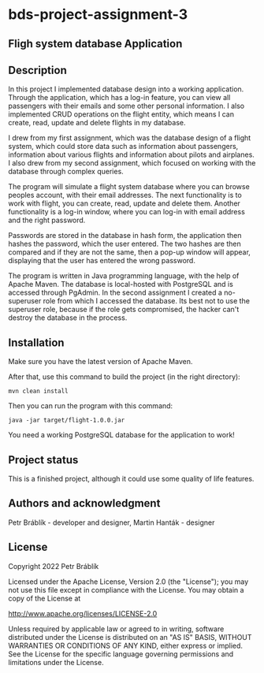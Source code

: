 # bds-project-assignment-3

## Fligh system database Application

## Description
In this project I implemented database design into a working application. Through the application, which has a log-in feature, you can view all passengers with their emails and some other personal information. I also implemented CRUD operations on the flight entity, which means I can create, read, update and delete flights in my database. 

I drew from my first assignment, which was the database design of a flight system, which could store data such as information about passengers, information about various flights and information about pilots and airplanes. I also drew from my second assignment, which focused on working with the database through complex queries. 

The program will simulate a flight system database where you can browse peoples account, with their email addresses. The next functionality is to work with flight, you can create, read, update and delete them. Another functionality is a log-in window, where you can log-in with email address and the right password. 

Passwords are stored in the database in hash form, the application then hashes the password, which the user entered. The two hashes are then compared and if they are not the same, then a pop-up window will appear, displaying that the user has entered the wrong password. 

The program is written in Java programming language, with the help of Apache Maven. The database is local-hosted with PostgreSQL and is accessed through PgAdmin. In the second assignment I created a no-superuser role from which I accessed the database. Its best not to use the superuser role, because if the role gets compromised, the hacker can't destroy the database in the process. 

## Installation
Make sure you have the latest version of Apache Maven.

After that, use this command to build the project (in the right directory):
```
mvn clean install
```

Then you can run the program with this command:
```
java -jar target/flight-1.0.0.jar
```

You need a working PostgreSQL database for the application to work!

## Project status
This is a finished project, although it could use some quality of life features.

## Authors and acknowledgment
Petr Bráblík - developer and designer,
Martin Hanták - designer

## License
Copyright 2022 Petr Bráblík

Licensed under the Apache License, Version 2.0 (the "License"); you may not use this file except in compliance with the License. You may obtain a copy of the License at

http://www.apache.org/licenses/LICENSE-2.0

Unless required by applicable law or agreed to in writing, software distributed under the License is distributed on an "AS IS" BASIS, WITHOUT WARRANTIES OR CONDITIONS OF ANY KIND, either express or implied. See the License for the specific language governing permissions and limitations under the License.


